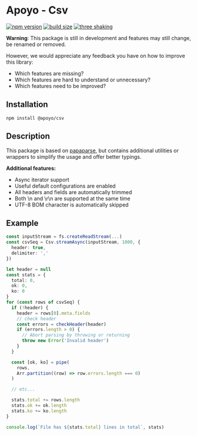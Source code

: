 # Apoyo - Csv

[![npm version](https://badgen.net/npm/v/@apoyo/csv)](https://www.npmjs.com/package/@apoyo/csv)
[![build size](https://badgen.net/bundlephobia/min/@apoyo/csv)](https://bundlephobia.com/result?p=@apoyo/csv)
[![three shaking](https://badgen.net/bundlephobia/tree-shaking/@apoyo/csv)](https://bundlephobia.com/result?p=@apoyo/csv)

**Warning**: This package is still in development and features may still change, be renamed or removed.

However, we would appreciate any feedback you have on how to improve this library:

- Which features are missing?
- Which features are hard to understand or unnecessary?
- Which features need to be improved?

## Installation

`npm install @apoyo/csv`

## Description

This package is based on [papaparse](https://www.papaparse.com/docs), but contains additional utilities or wrappers to simplify the usage and offer better typings.

**Additional features:**

- Async iterator support
- Useful default configurations are enabled
- All headers and fields are automatically trimmed
- Both \n and \r\n are supported at the same time
- UTF-8 BOM character is automatically skipped

## Example

```ts
const inputStream = fs.createReadStream(...)
const csvSeq = Csv.streamAsync(inputStream, 1000, {
  header: true,
  delimiter: ','
})

let header = null
const stats = {
  total: 0,
  ok: 0,
  ko: 0
}
for (const rows of csvSeq) {
  if (!header) {
    header = rows[0].meta.fields
    // check header
    const errors = checkHeader(header)
    if (errors.length > 0) {
      // Abort parsing by throwing or returning
      throw new Error('Invalid header')
    }
  }

  const [ok, ko] = pipe(
    rows,
    Arr.partition((row) => row.errors.length === 0)
  )

  // etc...

  stats.total += rows.length
  stats.ok += ok.length
  stats.ko += ko.length
}

console.log(`File has ${stats.total} lines in total`, stats)
```
